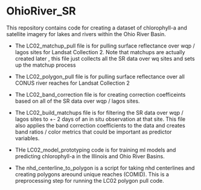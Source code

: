 # OhioRiver_SR

This repository contains code for creating a dataset of chlorophyll-a and satellite imagery for lakes and rivers within the Ohio River Basin. 

* The LC02_matchup_pull file is for pulling surface reflectance over wqp / lagos sites for Landsat Collection 2. Note that matchups are actually created later , this file just collects all the SR data over wq sites and sets up the matchup process

* The LC02_polygon_pull file is for pulling surface reflectance over all CONUS river reaches for Landsat Collection 2

* The LC02_band_correction file is for creating correction coefficeints based on all of the SR data over wqp / lagos sites. 

* The LC02_build_matchups file is for filtering the SR data over wqp / lagos sites to +- 2 days of an in situ observation at that site. This file also applies the band correction coefficients to the data and creates band ratios / color metrics that could be important as predictor variables. 

* THe LC02_model_prototyping code is for training ml models and predicting chlorophyll-a in the Illinois and Ohio River Basins. 

* The nhd_centerline_to_polygon is a script for taking nhd centerlines and creating polygons areound unique reaches (COMID). This is a preprocessing step for running the LC02 polygon pull code. 
